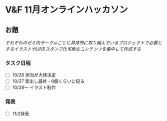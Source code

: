 # V&F 11月オンラインハッカソン
## お題
*それぞれのゼミ内サークルごとに具体的に取り組んでいるプロジェクトで必要とするイラストやLINEスタンプ化可能なコンテンツを集中して作成する*

### タスク日程
* [ ] 10/26 担当が大体決定
* [ ] 10/27 案出し最終・6個くらいに絞る
* [ ] 10/28〜 イラスト制作

### 発表
* [ ] 11/2発表
